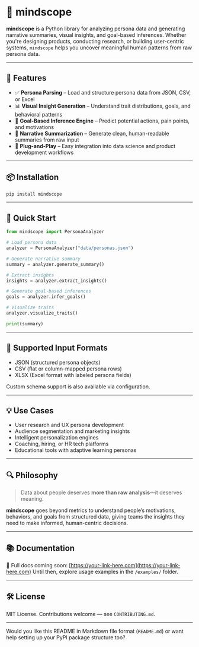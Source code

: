 # 🧠 mindscope

**mindscope** is a Python library for analyzing persona data and generating narrative summaries, visual insights, and goal-based inferences. Whether you're designing products, conducting research, or building user-centric systems, `mindscope` helps you uncover meaningful human patterns from raw persona data.

---

## 🚀 Features

* ✅ **Persona Parsing** – Load and structure persona data from JSON, CSV, or Excel
* 📊 **Visual Insight Generation** – Understand trait distributions, goals, and behavioral patterns
* 🧠 **Goal-Based Inference Engine** – Predict potential actions, pain points, and motivations
* 📝 **Narrative Summarization** – Generate clean, human-readable summaries from raw input
* 🔌 **Plug-and-Play** – Easy integration into data science and product development workflows

---

## 📦 Installation

```bash
pip install mindscope
```

---

## 🧪 Quick Start

```python
from mindscope import PersonaAnalyzer

# Load persona data
analyzer = PersonaAnalyzer("data/personas.json")

# Generate narrative summary
summary = analyzer.generate_summary()

# Extract insights
insights = analyzer.extract_insights()

# Generate goal-based inferences
goals = analyzer.infer_goals()

# Visualize traits
analyzer.visualize_traits()

print(summary)
```

---

## 📁 Supported Input Formats

* JSON (structured persona objects)
* CSV (flat or column-mapped persona rows)
* XLSX (Excel format with labeled persona fields)

Custom schema support is also available via configuration.

---

## 💡 Use Cases

* User research and UX persona development
* Audience segmentation and marketing insights
* Intelligent personalization engines
* Coaching, hiring, or HR tech platforms
* Educational tools with adaptive learning personas

---

## 🔍 Philosophy

> Data about people deserves **more than raw analysis**—it deserves meaning.

**mindscope** goes beyond metrics to understand people’s motivations, behaviors, and goals from structured data, giving teams the insights they need to make informed, human-centric decisions.

---

## 📚 Documentation

📖 Full docs coming soon: [https://your-link-here.com](https://your-link-here.com)
Until then, explore usage examples in the `/examples/` folder.

---

## 🛠️ License

MIT License.
Contributions welcome — see `CONTRIBUTING.md`.

---

Would you like this README in Markdown file format (`README.md`) or want help setting up your PyPI package structure too?
